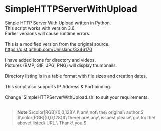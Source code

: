 # SimpleHTTPServerWithUpload
Simple HTTP Server With Upload written in Python.<br>
This script works with version 3.6.<br>
Earlier versions will cause runtime errors.<br><br>
This is a modified version from the original source.<br>
https://gist.github.com/UniIsland/3346170<br><br>
I have added icons for directory and videos.<br>
Pictures (BMP, GIF, JPG, PNG) will display thumbnails.<br><br>
Directory listing is in a table format with file sizes and creation dates.<br><br>
This script also supports IP Address & Port binding.<br><br>
Change 'SimpleHTTPServerWithUpload.sh' to suit your requirements.<br><br>
> __Note__
$\color[RGB]{0,0,128}\ I\ am\ not\ the\ original\ author.$<br>
$\color[RGB]{0,0,128}If\ there\ are\ any\ issues\ please\ go\ to\ the\ above\ listed\ URL.\ Thank\ you.$
